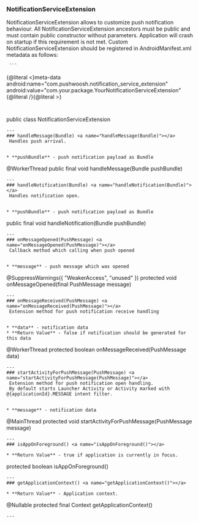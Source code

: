 ### NotificationServiceExtension <a name="NotificationServiceExtension"></a>
 NotificationServiceExtension allows to customize push notification behaviour.
 All NotificationServiceExtension ancestors must be public and must contain public constructor without parameters.
 Application will crash on startup if this requirement is not met.
 Custom NotificationServiceExtension should be registered in AndroidManifest.xml metadata as follows:
 <p>
 
     ```
{@literal <}meta-data
             android:name="com.pushwoosh.notification_service_extension"
             android:value="com.your.package.YourNotificationServiceExtension"{@literal /}{@literal >}
```
 

```
public class NotificationServiceExtension 
```
---
### handleMessage(Bundle) <a name="handleMessage(Bundle)"></a>
 Handles push arrival.

 
* **pushBundle** - push notification payload as Bundle
```
@WorkerThread
public final void handleMessage(Bundle pushBundle) 
```
---
### handleNotification(Bundle) <a name="handleNotification(Bundle)"></a>
 Handles notification open.

 
* **pushBundle** - push notification payload as Bundle
```
public final void handleNotification(Bundle pushBundle) 
```
---
### onMessageOpened(PushMessage) <a name="onMessageOpened(PushMessage)"></a>
 Callback method which calling when push opened

 
* **message** - push message which was opened
```
@SuppressWarnings({ "WeakerAccess", "unused" })
protected void onMessageOpened(final PushMessage message) 
```
---
### onMessageReceived(PushMessage) <a name="onMessageReceived(PushMessage)"></a>
 Extension method for push notification receive handling

  
* **data** - notification data
* **Return Value** - false if notification should be generated for this data
```
@WorkerThread
protected boolean onMessageReceived(PushMessage data) 
```
---
### startActivityForPushMessage(PushMessage) <a name="startActivityForPushMessage(PushMessage)"></a>
 Extension method for push notification open handling.
 By default starts Launcher Activity or Activity marked with @{applicationId}.MESSAGE intent filter.

 
* **message** - notification data
```
@MainThread
protected void startActivityForPushMessage(PushMessage message) 
```
---
### isAppOnForeground() <a name="isAppOnForeground()"></a>
 
* **Return Value** - true if application is currently in focus.
```
protected boolean isAppOnForeground() 
```
---
### getApplicationContext() <a name="getApplicationContext()"></a>
 
* **Return Value** - Application context.
```
@Nullable
protected final Context getApplicationContext() 
```
---
